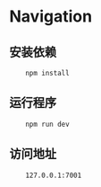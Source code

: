 # Navigation

## 安装依赖

        npm install

## 运行程序

        npm run dev

## 访问地址

        127.0.0.1:7001

